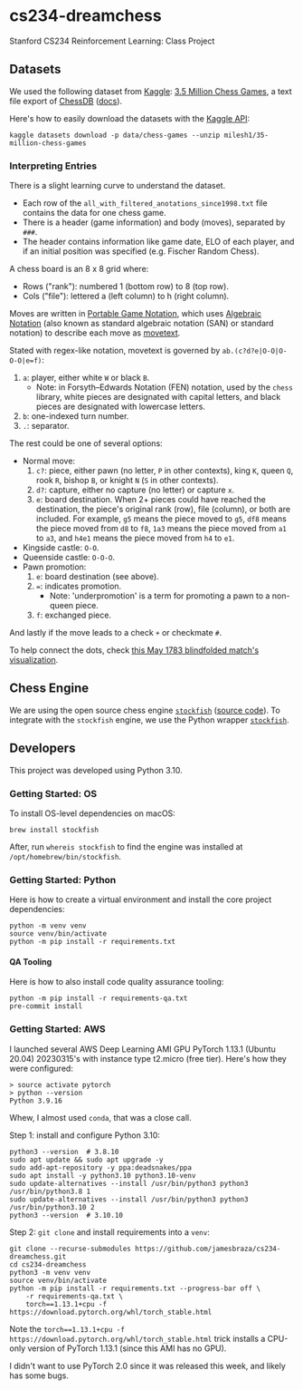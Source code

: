 # cs234-dreamchess

Stanford CS234 Reinforcement Learning: Class Project

## Datasets

We used the following dataset from [Kaggle](https://www.kaggle.com/):
[3.5 Million Chess Games][1], a text file export of [ChessDB][2]
([docs](https://chess-research-project.readthedocs.io/en/latest/)).

Here's how to easily download the datasets with the [Kaggle API][3]:

```console
kaggle datasets download -p data/chess-games --unzip milesh1/35-million-chess-games
```

### Interpreting Entries

There is a slight learning curve to understand the dataset.

- Each row of the `all_with_filtered_anotations_since1998.txt` file
  contains the data for one chess game.
- There is a header (game information) and body (moves), separated by `###`.
- The header contains information like game date, ELO of each player,
  and if an initial position was specified (e.g. Fischer Random Chess).

A chess board is an 8 x 8 grid where:

- Rows ("rank"): numbered 1 (bottom row) to 8 (top row).
- Cols ("file"): lettered a (left column) to h (right column).

Moves are written in [Portable Game Notation][8],
which uses [Algebraic Notation][9]
(also known as standard algebraic notation (SAN) or standard notation)
to describe each move as [movetext][7].

Stated with regex-like notation,
movetext is governed by `ab.(c?d?e|O-O|O-O-O|e=f)`:

1. `a`: player, either white `W` or black `B`.
   - Note: in Forsyth–Edwards Notation (FEN) notation,
     used by the `chess` library,
     white pieces are designated with capital letters,
     and black pieces are designated with lowercase letters.
1. `b`: one-indexed turn number.
1. `.`: separator.

The rest could be one of several options:

- Normal move:
  1. `c?`: piece, either pawn (no letter, `P` in other contexts), king `K`,
     queen `Q`, rook `R`, bishop `B`, or knight `N` (`S` in other contexts).
  1. `d?`: capture, either no capture (no letter) or capture `x`.
  1. `e`: board destination.  When 2+ pieces could have reached the destination,
     the piece's original rank (row), file (column), or both are included.
     For example, `g5` means the piece moved to `g5`,
     `df8` means the piece moved from `d8` to `f8`,
     `1a3` means the piece moved from `a1` to `a3`,
     and `h4e1` means the piece moved from `h4` to `e1`.
- Kingside castle: `O-O`.
- Queenside castle: `O-O-O`.
- Pawn promotion:
  1. `e`: board destination (see above).
  1. `=`: indicates promotion.
     - Note: 'underpromotion' is a term for promoting a pawn to a non-queen piece.
  1. `f`: exchanged piece.

And lastly if the move leads to a check `+` or checkmate `#`.

To help connect the dots, check
[this May 1783 blindfolded match's visualization][10].

## Chess Engine

We are using the open source chess engine [`stockfish`][4] ([source code][6]).
To integrate with the `stockfish` engine,
we use the Python wrapper [`stockfish`][5].

## Developers

This project was developed using Python 3.10.

### Getting Started: OS

To install OS-level dependencies on macOS:

```console
brew install stockfish
```

After, run `whereis stockfish` to find
the engine was installed at `/opt/homebrew/bin/stockfish`.

### Getting Started: Python

Here is how to create a virtual environment
and install the core project dependencies:

```console
python -m venv venv
source venv/bin/activate
python -m pip install -r requirements.txt
```

#### QA Tooling

Here is how to also install code quality assurance tooling:

```console
python -m pip install -r requirements-qa.txt
pre-commit install
```

### Getting Started: AWS

I launched several AWS
Deep Learning AMI GPU PyTorch 1.13.1 (Ubuntu 20.04) 20230315's
with instance type t2.micro (free tier).
Here's how they were configured:

```console
> source activate pytorch
> python --version
Python 3.9.16
```

Whew, I almost used `conda`, that was a close call.

Step 1: install and configure Python 3.10:

```console
python3 --version  # 3.8.10
sudo apt update && sudo apt upgrade -y
sudo add-apt-repository -y ppa:deadsnakes/ppa
sudo apt install -y python3.10 python3.10-venv
sudo update-alternatives --install /usr/bin/python3 python3 /usr/bin/python3.8 1
sudo update-alternatives --install /usr/bin/python3 python3 /usr/bin/python3.10 2
python3 --version  # 3.10.10
```

Step 2: `git clone` and install requirements into a `venv`:

```console
git clone --recurse-submodules https://github.com/jamesbraza/cs234-dreamchess.git
cd cs234-dreamchess
python3 -m venv venv
source venv/bin/activate
python -m pip install -r requirements.txt --progress-bar off \
    -r requirements-qa.txt \
    torch==1.13.1+cpu -f https://download.pytorch.org/whl/torch_stable.html
```

Note the `torch==1.13.1+cpu -f https://download.pytorch.org/whl/torch_stable.html`
trick installs a CPU-only version of PyTorch 1.13.1 (since this AMI has no GPU).

I didn't want to use PyTorch 2.0 since it was released this week,
and likely has some bugs.

[1]: https://www.kaggle.com/datasets/milesh1/35-million-chess-games
[2]: https://chessdb.sourceforge.net/
[3]: https://github.com/Kaggle/kaggle-api
[4]: https://stockfishchess.org/
[5]: https://github.com/zhelyabuzhsky/stockfish
[6]: https://github.com/official-stockfish/Stockfish
[7]: https://en.wikipedia.org/wiki/Portable_Game_Notation#Movetext
[8]: https://en.wikipedia.org/wiki/Portable_Game_Notation
[9]: https://en.wikipedia.org/wiki/Algebraic_notation_(chess)
[10]: https://www.chessgames.com/perl/chessgame?gid=1440134
